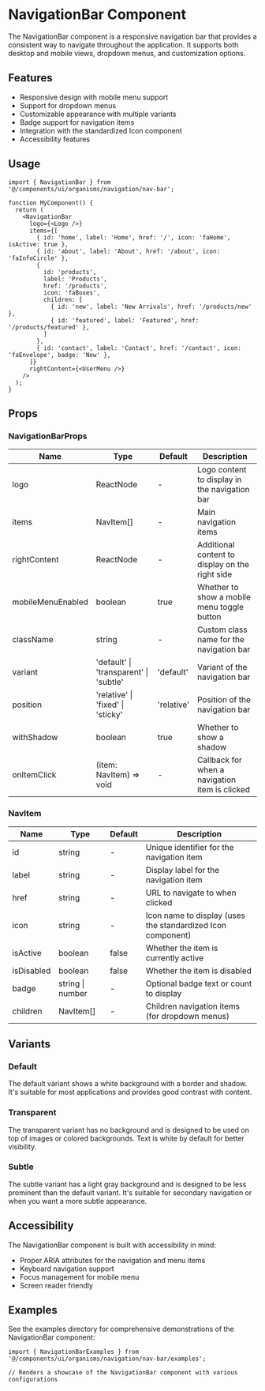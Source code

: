 # NavigationBar Component

The NavigationBar component is a responsive navigation bar that provides a consistent way to navigate throughout the application. It supports both desktop and mobile views, dropdown menus, and customization options.

## Features

- Responsive design with mobile menu support
- Support for dropdown menus
- Customizable appearance with multiple variants
- Badge support for navigation items
- Integration with the standardized Icon component
- Accessibility features

## Usage

```tsx
import { NavigationBar } from '@/components/ui/organisms/navigation/nav-bar';

function MyComponent() {
  return (
    <NavigationBar 
      logo={<Logo />}
      items={[
        { id: 'home', label: 'Home', href: '/', icon: 'faHome', isActive: true },
        { id: 'about', label: 'About', href: '/about', icon: 'faInfoCircle' },
        { 
          id: 'products', 
          label: 'Products', 
          href: '/products', 
          icon: 'faBoxes',
          children: [
            { id: 'new', label: 'New Arrivals', href: '/products/new' },
            { id: 'featured', label: 'Featured', href: '/products/featured' },
          ]
        },
        { id: 'contact', label: 'Contact', href: '/contact', icon: 'faEnvelope', badge: 'New' },
      ]}
      rightContent={<UserMenu />}
    />
  );
}
```

## Props

### NavigationBarProps

| Name | Type | Default | Description |
|------|------|---------|-------------|
| logo | ReactNode | - | Logo content to display in the navigation bar |
| items | NavItem[] | - | Main navigation items |
| rightContent | ReactNode | - | Additional content to display on the right side |
| mobileMenuEnabled | boolean | true | Whether to show a mobile menu toggle button |
| className | string | - | Custom class name for the navigation bar |
| variant | 'default' \| 'transparent' \| 'subtle' | 'default' | Variant of the navigation bar |
| position | 'relative' \| 'fixed' \| 'sticky' | 'relative' | Position of the navigation bar |
| withShadow | boolean | true | Whether to show a shadow |
| onItemClick | (item: NavItem) => void | - | Callback for when a navigation item is clicked |

### NavItem

| Name | Type | Default | Description |
|------|------|---------|-------------|
| id | string | - | Unique identifier for the navigation item |
| label | string | - | Display label for the navigation item |
| href | string | - | URL to navigate to when clicked |
| icon | string | - | Icon name to display (uses the standardized Icon component) |
| isActive | boolean | false | Whether the item is currently active |
| isDisabled | boolean | false | Whether the item is disabled |
| badge | string \| number | - | Optional badge text or count to display |
| children | NavItem[] | - | Children navigation items (for dropdown menus) |

## Variants

### Default

The default variant shows a white background with a border and shadow. It's suitable for most applications and provides good contrast with content.

### Transparent

The transparent variant has no background and is designed to be used on top of images or colored backgrounds. Text is white by default for better visibility.

### Subtle

The subtle variant has a light gray background and is designed to be less prominent than the default variant. It's suitable for secondary navigation or when you want a more subtle appearance.

## Accessibility

The NavigationBar component is built with accessibility in mind:

- Proper ARIA attributes for the navigation and menu items
- Keyboard navigation support
- Focus management for mobile menu
- Screen reader friendly

## Examples

See the examples directory for comprehensive demonstrations of the NavigationBar component:

```tsx
import { NavigationBarExamples } from '@/components/ui/organisms/navigation/nav-bar/examples';

// Renders a showcase of the NavigationBar component with various configurations
``` 